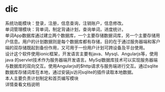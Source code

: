 # dic
系统功能模块：登录，注册，信息查询，注销账户，信息修改。<br />
单词管理模块：背单词，制定背诵计划，查询单词，进度统计。<br />
单词App数据库通过建立两个数据库，一个主要存储数据词库，另一个主要存储用户信息。用户的计划数据则是每个数据库都有存储，目的在于通过服务器端和客户端的双存储既起到备份作用，又可用于一份用户计划可跨设备及平台使用。<br />
设计这个软件使用ionic框架，开发语言主要有java、Mysql、Angularjs等，使用java 的servlet技术作为服务器端开发语言。MySql数据库技术可以实现服务器端与数据库的双向交互。使用Angularjs的$http请求与服务端进行交互。通过sqlite数据库存储词库在本地，通过安装js访问sqlite的插件读取本地数据。<br />
本人主要负责计划制定和首页编写模块 <br />详情查看文档说明<br />
